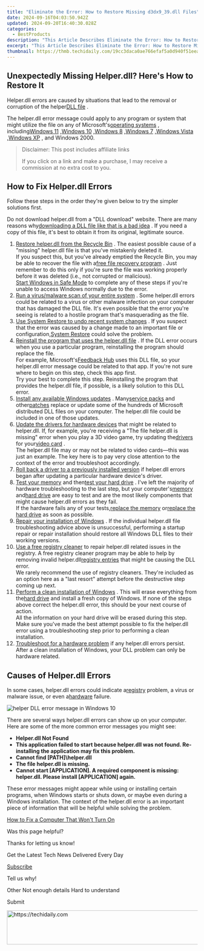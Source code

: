```yaml
---
title: "Eliminate the Error: How to Restore Missing d3dx9_39.dll Files"
date: 2024-09-16T04:03:50.942Z
updated: 2024-09-20T16:40:30.028Z
categories:
  - BestProducts
description: "This Article Describes Eliminate the Error: How to Restore Missing d3dx9_39.dll Files"
excerpt: "This Article Describes Eliminate the Error: How to Restore Missing d3dx9_39.dll Files"
thumbnail: https://thmb.techidaily.com/19cc3daca0ae766efaf5a0d940f51eeacf8f6380658cff3e15c9f29d7f7d98eb.jpg
---
```


## Unexpectedly Missing Helper.dll? Here's How to Restore It
 Helper.dll errors are caused by situations that lead to the removal or corruption of the helper[DLL file](https://www.lifewire.com/what-is-a-dll-file-2625852) .  

 The helper.dll error message could apply to any program or system that might utilize the file on any of Microsoft's[operating systems](https://www.lifewire.com/operating-systems-2625912) , including[Windows 11](https://www.lifewire.com/windows-11-5188930) ,[Windows 10](https://www.lifewire.com/windows-10-2626217) ,[Windows 8](https://www.lifewire.com/windows-8-2626235) ,[Windows 7](https://www.lifewire.com/windows-7-2626265) ,[Windows Vista](https://www.lifewire.com/windows-vista-2626311) ,[Windows XP](https://www.lifewire.com/windows-xp-2626354) , and Windows 2000.

>  Disclaimer: This post includes affiliate links
>
>  If you click on a link and make a purchase, I may receive a commission at no extra cost to you.
>

## How to Fix Helper.dll Errors

 Follow these steps in the order they're given below to try the simpler solutions first.

 Do not download helper.dll from a "DLL download" website. There are many reasons why[downloading a DLL file like that is a bad idea](https://www.lifewire.com/important-reasons-not-to-download-dll-files-2624455) . If you need a copy of this file, it's best to obtain it from its original, legitimate source.

1. [Restore helper.dll from the Recycle Bin](https://www.lifewire.com/how-to-restore-deleted-files-from-the-recycle-bin-2624515) . The easiest possible cause of a "missing" helper.dll file is that you've mistakenly deleted it.  
 If you suspect this, but you've already emptied the Recycle Bin, you may be able to recover the file with a[free file recovery program](https://www.lifewire.com/free-data-recovery-software-tools-2622893) . Just remember to do this only if you're sure the file was working properly before it was deleted (i.e., not corrupted or malicious).  
[Start Windows in Safe Mode](https://www.lifewire.com/how-do-i-start-windows-in-safe-mode-2624480) to complete any of these steps if you're unable to access Windows normally due to the error.
2. [Run a virus/malware scan of your entire system](https://www.lifewire.com/properly-scan-your-computer-for-viruses-and-other-malware-2624526) . Some helper.dll errors could be related to a virus or other malware infection on your computer that has damaged the DLL file. It's even possible that the error you're seeing is related to a hostile program that's masquerading as the file.
3. [Use System Restore to undo recent system changes](https://www.lifewire.com/how-to-use-system-restore-in-windows-2626131) . If you suspect that the error was caused by a change made to an important file or configuration,[System Restore](https://www.lifewire.com/what-is-system-restore-2626022) could solve the problem.
4. [Reinstall the program that uses the helper.dll file](https://www.lifewire.com/what-is-the-proper-way-to-reinstall-a-software-program-2624478) . If the DLL error occurs when you use a particular program, reinstalling the program should replace the file.  
 For example, Microsoft's[Feedback Hub](https://apps.microsoft.com/store/detail/feedback-hub/9NBLGGH4R32N) uses this DLL file, so your helper.dll error message could be related to that app. If you're not sure where to begin on this step, check this app first.  
 Try your best to complete this step. Reinstalling the program that provides the helper.dll file, if possible, is a likely solution to this DLL error.
5. [Install any available Windows updates](https://www.lifewire.com/how-to-check-for-install-windows-updates-2624596) . Many[service packs](https://www.lifewire.com/what-is-a-service-pack-2626010) and other[patches](https://www.lifewire.com/what-is-a-patch-2625960) replace or update some of the hundreds of Microsoft distributed DLL files on your computer. The helper.dll file could be included in one of those updates.
6. [Update the drivers for hardware devices](https://www.lifewire.com/how-to-update-drivers-in-windows-2619214) that might be related to helper.dll. If, for example, you're receiving a "The file helper.dll is missing" error when you play a 3D video game, try updating the[drivers](https://www.lifewire.com/what-is-a-device-driver-2625796) for your[video card](https://www.lifewire.com/what-is-a-video-card-2618161) .  
 The helper.dll file may or may not be related to video cards—this was just an example. The key here is to pay very close attention to the context of the error and troubleshoot accordingly.
7. [Roll back a driver to a previously installed version](https://www.lifewire.com/how-to-roll-back-a-driver-in-windows-2619217) if helper.dll errors began after updating a particular hardware device's driver.
8. [Test your memory](https://www.lifewire.com/free-memory-test-programs-2626178) and then[test your hard drive](https://www.lifewire.com/free-hard-drive-testing-programs-2626183) . I've left the majority of hardware troubleshooting to the last step, but your computer's[memory](https://www.lifewire.com/what-is-random-access-memory-ram-2618159) and[hard drive](https://www.lifewire.com/what-is-a-hard-disk-drive-2618152) are easy to test and are the most likely components that might cause helper.dll errors as they fail.  
 If the hardware fails any of your tests,[replace the memory](https://www.lifewire.com/how-to-replace-the-memory-ram-in-a-computer-2626201) or[replace the hard drive](https://www.lifewire.com/how-to-replace-a-hard-drive-2626200) as soon as possible.
9. [Repair your installation of Windows](https://www.lifewire.com/how-do-i-automatically-repair-windows-problems-2624907) . If the individual helper.dll file troubleshooting advice above is unsuccessful, performing a startup repair or repair installation should restore all Windows DLL files to their working versions.
10. [Use a free registry cleaner](https://www.lifewire.com/free-registry-cleaners-2626176) to repair helper.dll related issues in the registry. A free registry cleaner program may be able to help by removing invalid helper.dll[registry entries](https://www.lifewire.com/what-is-a-registry-key-2625999) that might be causing the DLL error.  
 We rarely recommend the use of registry cleaners. They're included as an option here as a "last resort" attempt before the destructive step coming up next.
11. [Perform a clean installation of Windows](https://www.lifewire.com/how-to-clean-install-windows-2624904) . This will erase everything from the[hard drive](https://www.lifewire.com/what-is-a-hard-disk-drive-2618152) and install a fresh copy of Windows. If none of the steps above correct the helper.dll error, this should be your next course of action.  
 All the information on your hard drive will be erased during this step. Make sure you've made the best attempt possible to fix the helper.dll error using a troubleshooting step prior to performing a clean installation.
12. [Troubleshoot for a hardware problem](https://www.lifewire.com/fix-a-dll-issue-caused-by-a-hardware-problem-2624493) if any helper.dll errors persist. After a clean installation of Windows, your DLL problem can only be hardware related.

## Causes of Helper.dll Errors

 In some cases, helper.dll errors could indicate a[registry](https://www.lifewire.com/windows-registry-2625992) problem, a virus or malware issue, or even a[hardware](https://www.lifewire.com/computer-hardware-2625895) failure.

![helper DLL error message in Windows 10](https://www.lifewire.com/thmb/aOzfG-_AANPOiXTRA0f91ds-hjk=/1500x0/filters:no_upscale():max_bytes(150000):strip_icc():format(webp)/helper-dll-error-message-5ae7483cc5542e0039050275.PNG)

 There are several ways helper.dll errors can show up on your computer. Here are some of the more common error messages you might see:

* **Helper.dll Not Found**
* **This application failed to start because helper.dll was not found. Re-installing the application may fix this problem.**
* **Cannot find \[PATH\]\\helper.dll**
* **The file helper.dll is missing.**
* **Cannot start \[APPLICATION\]. A required component is missing: helper.dll. Please install \[APPLICATION\] again.**

 These error messages might appear while using or installing certain programs, when Windows starts or shuts down, or maybe even during a Windows installation. The context of the helper.dll error is an important piece of information that will be helpful while solving the problem.

[How to Fix a Computer That Won't Turn On](https://www.lifewire.com/how-do-i-get-my-computer-fixed-2625167)

Was this page helpful?

Thanks for letting us know!

 Get the Latest Tech News Delivered Every Day

[Subscribe](https://www.lifewire.com/#)

Tell us why!

 Other  Not enough details  Hard to understand

 Submit

<ins class="adsbygoogle"
     style="display:block"
     data-ad-format="autorelaxed"
     data-ad-client="ca-pub-7571918770474297"
     data-ad-slot="1223367746"></ins>

<ins class="adsbygoogle"
     style="display:block"
     data-ad-client="ca-pub-7571918770474297"
     data-ad-slot="8358498916"
     data-ad-format="auto"
     data-full-width-responsive="true"></ins>



<!-- affiliate ads begin -->
<a href="https://ephamedtechinc.pxf.io/c/5597632/2137228/26400" target="_top" id="2137228">
  <img src="//a.impactradius-go.com/display-ad/26400-2137228" border="0" alt="https://techidaily.com" width="728" height="90"/>
</a>
<img height="0" width="0" src="https://ephamedtechinc.pxf.io/i/5597632/2137228/26400" style="position:absolute;visibility:hidden;" border="0" />
<!-- affiliate ads end -->

